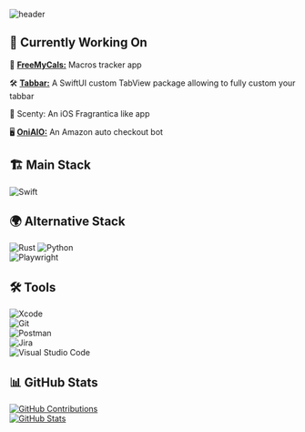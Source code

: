 
![header](https://capsule-render.vercel.app/api?type=Blur&color=auto&height=300&section=header&text=iOS%20Developper&fontSize=90)

## 🚀 Currently Working On  
🥗 [**FreeMyCals:**](https://apps.apple.com/us/app/freemycals-suivi-de-calories/id6737741250) Macros tracker app

🛠️ [**Tabbar:**](https://github.com/Killianoni/TabBar) A SwiftUI custom TabView package allowing to fully custom your tabbar

🍃 Scenty: An iOS Fragrantica like app

🖥️ [**OniAIO:**](https://discord.gg/kDssZKvDpW) An Amazon auto checkout bot

## 🏗️ Main Stack  
![Swift](https://img.shields.io/badge/swift-F54A2A?style=for-the-badge&logo=swift&logoColor=white)  

## 🌍 Alternative Stack  
![Rust](https://img.shields.io/badge/rust-%23000000.svg?style=for-the-badge&logo=rust&logoColor=white)
![Python](https://img.shields.io/badge/python-3670A0?style=for-the-badge&logo=python&logoColor=ffdd54)  
![Playwright](https://img.shields.io/badge/-playwright-%232EAD33?style=for-the-badge&logo=playwright&logoColor=white)

## 🛠 Tools  
![Xcode](https://img.shields.io/badge/Xcode-007ACC?style=for-the-badge&logo=Xcode&logoColor=white)  
![Git](https://img.shields.io/badge/git-%23F05033.svg?style=for-the-badge&logo=git&logoColor=white)  
![Postman](https://img.shields.io/badge/Postman-FF6C37?style=for-the-badge&logo=postman&logoColor=white)  
![Jira](https://img.shields.io/badge/jira-%230A0FFF.svg?style=for-the-badge&logo=jira&logoColor=white)  
![Visual Studio Code](https://img.shields.io/badge/Visual%20Studio%20Code-0078d7.svg?style=for-the-badge&logo=visual-studio-code&logoColor=white)  

## 📊 GitHub Stats  
[![GitHub Contributions](http://github-profile-summary-cards.vercel.app/api/cards/profile-details?username=Killianoni&theme=solarized)](github.com/Killianoni)  
[![GitHub Stats](http://github-profile-summary-cards.vercel.app/api/cards/stats?username=Killianoni&theme=solarized)](github.com/Killianoni)  
